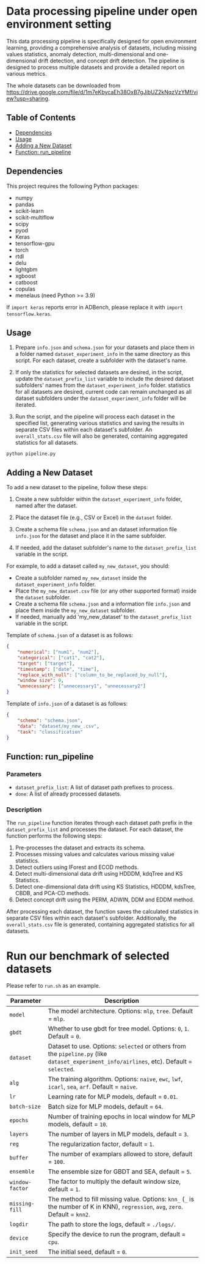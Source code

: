 # Data processing pipeline under open environment setting

This data processing pipeline is specifically designed for open environment learning, providing a comprehensive analysis of datasets, including missing values statistics, anomaly detection, multi-dimensional and one-dimensional drift detection, and concept drift detection. The pipeline is designed to process multiple datasets and provide a detailed report on various metrics.

The whole datasets can be downloaded from https://drive.google.com/file/d/1m7eKbycaEh38OxB7gJibUZ2kNqzVzYMf/view?usp=sharing. 

## Table of Contents

- [Dependencies](#dependencies)
- [Usage](#usage)
- [Adding a New Dataset](#adding-a-new-dataset)
- [Function: run_pipeline](#function-run_pipeline)


## Dependencies

This project requires the following Python packages:

- numpy
- pandas
- scikit-learn
- scikit-multiflow
- scipy
- pyod
- Keras
- tensorflow-gpu
- torch
- rtdl
- delu
- lightgbm
- xgboost
- catboost
- copulas
- menelaus (need Python >= 3.9)

If `import keras` reports error in ADBench, please replace it with `import tensorflow.keras`.


## Usage

1. Prepare `info.json` and `schema.json` for your datasets and place them in a folder named `dataset_experiment_info` in the same directory as this script. For each dataset, create a subfolder with the dataset's name.

2. If only the statistics for selected datasets are desired, in the script, update the `dataset_prefix_list` variable to include the desired dataset subfolders' names from the `dataset_experiment_info` folder. statistics for all datasets are desired, current code can remain unchanged as all dataset subfolders under the `dataset_experiment_info` folder will be iterated.

3. Run the script, and the pipeline will process each dataset in the specified list, generating various statistics and saving the results in separate CSV files within each dataset's subfolder. An `overall_stats.csv` file will also be generated, containing aggregated statistics for all datasets.


```
python pipeline.py
```

## Adding a New Dataset

To add a new dataset to the pipeline, follow these steps:

1. Create a new subfolder within the `dataset_experiment_info` folder, named after the dataset.
2. Place the dataset file (e.g., CSV or Excel) in the `dataset` folder.
3. Create a schema file `schema.json` and an dataset information file `info.json` for the dataset and place it in the same subfolder. 

4. If needed, add the dataset subfolder's name to the `dataset_prefix_list` variable in the script.

For example, to add a dataset called `my_new_dataset`, you should:

- Create a subfolder named `my_new_dataset` inside the `dataset_experiment_info` folder.
- Place the `my_new_dataset.csv` file (or any other supported format) inside the `dataset` subfolder.
- Create a schema file `schema.json` and a information file `info.json` and place them inside the `my_new_dataset` subfolder.
- If needed, manually add 'my_new_dataset' to the `dataset_prefix_list` variable in the script.

Template of `schema.json` of a dataset is as follows:
```json
{
    "numerical": ["num1", "num2"],
    "categorical": ["cat1", "cat2"],
    "target": ["target"],
    "timestamp": ["date", "time"],
    "replace_with_null": ["column_to_be_replaced_by_null"],
    "window size": 0,
    "unnecessary": ["unnecessary1", "unnecessary2"]
}
```

Template of `info.json` of a dataset is as follows:
```json
{
    "schema": "schema.json",
    "data": "dataset/my_new_.csv",
    "task": "classification"
}
```

## Function: run_pipeline

### Parameters

- `dataset_prefix_list`: A list of dataset path prefixes to process.
- `done`: A list of already processed datasets.

### Description

The `run_pipeline` function iterates through each dataset path prefix in the `dataset_prefix_list` and processes the dataset. For each dataset, the function performs the following steps:

1. Pre-processes the dataset and extracts its schema.
2. Processes missing values and calculates various missing value statistics.
3. Detect outliers using IForest and ECOD methods.
4. Detect multi-dimensional data drift using HDDDM, kdqTree and KS Statistics.
5. Detect one-dimensional data drift using KS Statistics, HDDDM, kdsTree, CBDB, and PCA-CD methods.
6. Detect concept drift using the PERM, ADWIN, DDM and EDDM method.

After processing each dataset, the function saves the calculated statistics in separate CSV files within each dataset's subfolder. Additionally, the `overall_stats.csv` file is generated, containing aggregated statistics for all datasets.


# Run our benchmark of selected datasets

Please refer to `run.sh` as an example. 

| Parameter                      | Description                                 |
| ----------------------------- | ---------------------------------------- |
| `model` | The model architecture. Options: `mlp`, `tree`. Default = `mlp`. |
| `gbdt` | Whether to use gbdt for tree model. Options: `0`, `1`. Default = `0`. |
| `dataset` | Dataset to use. Options: `selected` or others from the `pipeline.py` (like `dataset_experiment_info/airlines`, etc). Default = `selected`. |
| `alg` | The training algorithm. Options: `naive`, `ewc`, `lwf`, `icarl`, `sea`, `arf`. Default = `naive`. |
| `lr` | Learning rate for MLP models, default = `0.01`. |
| `batch-size` | Batch size for MLP models, default = `64`. |
| `epochs` | Number of training epochs in local window for MLP models, default = `10`. |
| `layers` | The number of layers in MLP models, default = `3`. |
| `reg` | The regularization factor, default = `1`. |
| `buffer` | The number of examplars allowed to store, default = `100`. |
| `ensemble` | The ensemble size for GBDT and SEA, default = `5`. |
| `window-factor` | The factor to multiply the default window size, default = `1`. |
| `missing-fill` | The method to fill missing value. Options: `knn_` (`_` is the number of K in KNN), `regression`, `avg`, `zero`. Default = `knn2`. |
| `logdir` | The path to store the logs, default = `./logs/`. |
| `device` | Specify the device to run the program, default = `cpu`. |
| `init_seed` | The initial seed, default = `0`. |




